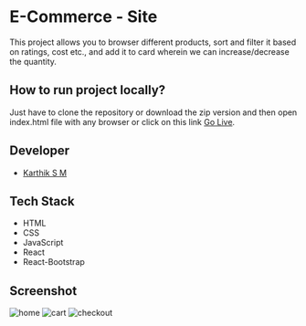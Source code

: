 # E-Commerce -  Site

This project allows you to browser different products, sort and filter it based on ratings, cost etc., and add it to card wherein we can increase/decrease the quantity.


## How to run project locally?
Just have to clone the repository or download the zip version and then open index.html file with any browser or click on this link <a href="https://ecommerce-app-karthik257.vercel.app/">Go Live</a>.

## Developer

- [Karthik S M](https://github.com/karthik257)


## Tech Stack
 - HTML
 - CSS
 - JavaScript
 - React
 - React-Bootstrap


## Screenshot

![home](https://user-images.githubusercontent.com/42463560/169959266-7fb3d788-ef80-4894-8b3f-c3939417ce70.jpg)
![cart](https://user-images.githubusercontent.com/42463560/169959275-5244023e-15ec-4449-bd7e-e6ee59a5c7b1.jpg)
![checkout](https://user-images.githubusercontent.com/42463560/169959282-059db480-ea7d-44ff-952a-c048d56d9e03.jpg)


